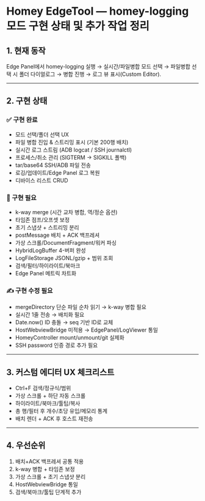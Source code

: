 # Homey EdgeTool — homey-logging 모드 구현 상태 및 추가 작업 정리

## 1. 현재 동작
Edge Panel에서 homey-logging 실행 → 실시간/파일병합 모드 선택 →
파일병합 선택 시 폴더 다이얼로그 → 병합 진행 → 로그 뷰 표시(Custom Editor).

---

## 2. 구현 상태

### ✅ 구현 완료
- 모드 선택/폴더 선택 UX
- 파일 병합 진입 & 스트리밍 표시 (기본 200행 배치)
- 실시간 로그 스트림 (ADB logcat / SSH journalctl)
- 프로세스/취소 관리 (SIGTERM → SIGKILL 폴백)
- tar/base64 SSH/ADB 파일 전송
- 로깅/업데이트/Edge Panel 로그 복원
- 디바이스 리스트 CRUD

### 🧩 구현 필요
- k-way merge (시간 교차 병합, 역/정순 옵션)
- 타임존 점프/오프셋 보정
- 초기 스냅샷 + 스트리밍 분리
- postMessage 배치 + ACK 백프레셔
- 가상 스크롤/DocumentFragment/워커 파싱
- HybridLogBuffer 4-버퍼 완성
- LogFileStorage JSONL/gzip + 범위 조회
- 검색/필터/하이라이트/북마크
- Edge Panel 메트릭 차트화

### ✍️ 구현 수정 필요
- mergeDirectory 단순 파일 순차 읽기 → k-way 병합 필요
- 실시간 1줄 전송 → 배치화 필요
- Date.now() ID 충돌 → seq 기반 ID로 교체
- HostWebviewBridge 미적용 → EdgePanel/LogViewer 통일
- HomeyController mount/unmount/git 실제화
- SSH password 인증 경로 추가 필요

---

## 3. 커스텀 에디터 UX 체크리스트
- Ctrl+F 검색/정규식/범위
- 가상 스크롤 + 하단 자동 스크롤
- 하이라이트/북마크/툴팁/복사
- 총 행/필터 후 개수/초당 유입/메모리 통계
- 배치 렌더 + ACK 후 호스트 재전송

---

## 4. 우선순위
1. 배치+ACK 백프레셔 공통 적용
2. k-way 병합 + 타임존 보정
3. 가상 스크롤 + 초기 스냅샷 분리
4. HostWebviewBridge 통일
5. 검색/북마크/툴팁 단계적 추가
